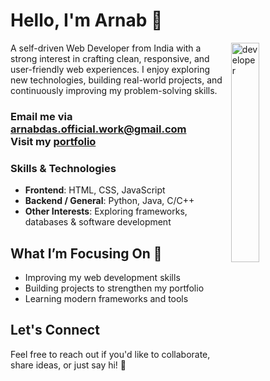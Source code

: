 # Hello, I'm Arnab 👋  

<div>
  <img align="right" width="30%" src="https://github.com/user-attachments/assets/18ecd0ec-7da8-4e7c-af4b-898e56edf020" alt="developer" />
  <div width="65%">
    <p>
      A self-driven Web Developer from India with a strong interest in crafting clean, responsive, and user-friendly web experiences.
      I enjoy exploring new technologies, building real-world projects, and continuously improving my problem-solving skills.
    </p>
  </div>
</div>  

<h3>
  Email me via <a href="arnabdas.official.work@gmail.com">arnabdas.official.work@gmail.com</a></br>
  Visit my <a href="https://arnabdas1.wordpress.com/" target="_blank">portfolio</a>  
</h3>

### Skills & Technologies  
- **Frontend**: HTML, CSS, JavaScript  
- **Backend / General**: Python, Java, C/C++  
- **Other Interests**: Exploring frameworks, databases & software development  

## What I’m Focusing On 🌱
- Improving my web development skills  
- Building projects to strengthen my portfolio  
- Learning modern frameworks and tools  

## Let's Connect  
Feel free to reach out if you'd like to collaborate, share ideas, or just say hi! 🥰

